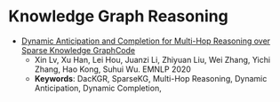 # Knowledge Graph Reasoning

- [Dynamic Anticipation and Completion for Multi-Hop Reasoning over Sparse Knowledge Graph](https://arxiv.org/abs/2010.01899)[Code](https://github.com/THU-KEG/DacKGR)
	- Xin Lv, Xu Han, Lei Hou, Juanzi Li, Zhiyuan Liu, Wei Zhang, Yichi Zhang, Hao Kong, Suhui Wu. EMNLP 2020
	- **Keywords**: DacKGR, SparseKG, Multi-Hop Reasoning, Dynamic Anticipation, Dynamic Completion,